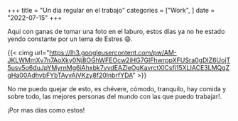 +++
title = "Un dia regular en el trabajo"
categories = ["Work", ]
date = "2022-07-15"
+++

Aquí con ganas de tomar una foto en el laburo, estos días ya no he estado yendo constante por un tema de Estres :smile:.

{{< cimg url="https://lh3.googleusercontent.com/pw/AM-JKLWMmXv7n7AoXky0Nj8OGhWFEOcw2iHG7GlFhwrppXFUSra0gDIZ6UojT5usv5o6duJpYMyrnMg6iAhxbk7vvdEAZleOgKavrctXlCsfi15XLIACE3LMQqZgHa00AdhvbFYbTAyvAjVKzy8f20lnbrfYDA" >}}

No me puedo quejar de esto, es chévere, cómodo, tranquilo, hay comida y sobre todo, las mejores personas del mundo con las que puedo trabajar!.

¡Por mas días como estos!
